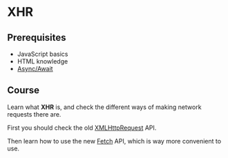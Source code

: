 # XHR

## Prerequisites

- JavaScript basics
- HTML knowledge
- [Async/Await](/courses/js/es2015/async-await)

## Course

Learn what **XHR** is, and check the different ways of making network requests there are.

First you should check the old [XMLHttpRequest](https://developer.mozilla.org/en-US/docs/Web/API/XMLHttpRequest) API.

Then learn how to use the new [Fetch](https://developer.mozilla.org/en-US/docs/Web/API/Fetch_API) API, which is way more convenient to use.
